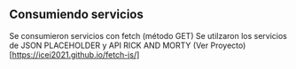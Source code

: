 ## Consumiendo servicios

Se consumieron servicios con fetch (método GET)
Se utilzaron los servicios de JSON PLACEHOLDER y API RICK AND MORTY
(Ver Proyecto)[https://icei2021.github.io/fetch-js/]